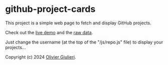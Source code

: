 # github-project-cards

This project is a simple web page to fetch and display GitHub projects.

Check out the [live demo](https://evoluteur.github.io/github-project-cards) and the [raw data](https://api.github.com/users/evoluteur/repos).

Just change the username (at the top of the "/js/repo.js" file) to display your projects...



Copyright (c) 2024 [Olivier Giulieri](https://evoluteur.github.io/).
